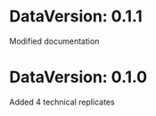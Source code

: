 DataVersion: 0.1.1
=======================
Modified documentation

DataVersion: 0.1.0
=======================
Added 4 technical replicates

